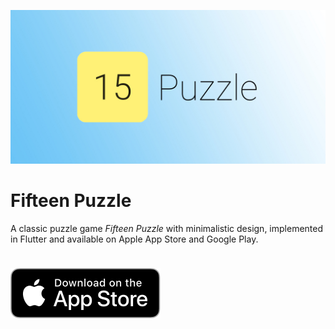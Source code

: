 ![](assets/misc/android_banner.jpg)

# Fifteen Puzzle

<!-- [![](https://img.shields.io/itunes/v/1537061258?color=%234299ef&label=App%20Store&logo=apple&logoColor=white)](https://apps.apple.com/app/id1537061258) -->

A classic puzzle game _Fifteen Puzzle_ with minimalistic design, implemented in Flutter and available on Apple App Store and Google Play.

<div style="height:10px"></div>

[![](assets/misc/download_on_the_app_store.svg)](https://apps.apple.com/app/id1537061258)
